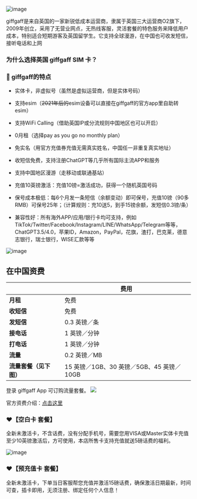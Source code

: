 ![image](https://statics.884885.xyz/ggimg/1.png)

   giffgaff是来自英国的一家新锐低成本运营商，隶属于英国三大运营商O2旗下，2009年创立，采用了无营业网点，无热线客服，灵活套餐的特色服务来降低用户成本，特别适合短期游客及英国留学生。它支持全球漫游，在中国也可收发短信，接听电话和上网

### 为什么选择英国 giffgaff SIM 卡？

### 👋 giffgaff的特点

- 实体卡，非虚拟号（虽然是虚拟运营商，但是实体号码）
- 支持esim（~~2021年后的~~esim设备可以直接在giffgaff的官方app里自助转esim）
- 支持WiFi Calling（借助英国IP或分流规则中国地区也可以开启）
- 0月租（选择pay as you go no monthly plan）
- 免实名（用官方充值券充值无需真实姓名，中国任一非重复真实地址）
- 收短信免费，支持注册ChatGPT等几乎所有国际主流APP和服务
- 支持中国地区漫游（走移动或联通基站）
- 充值10英镑激活：充值10镑=激活成功，获得一个随机英国号码
- 保号成本极低：每6个月发一条短信（余额变动）即可保号，充值10镑（90多RMB）可保号25年；（计算规则：充10送5，到手15镑余额，发短信0.3镑/条）

- 兼容性好：所有海外APP/应用/银行卡均可支持，例如TikTok/Twitter/Facebook/Instagram/LINE/WhatsApp/Telegram等等，ChatGPT3.5/4.0，苹果ID，Amazon，PayPal，花旗，渣打，巴克莱，德意志银行，瑞士银行，WISE汇款等等

![image](https://statics.884885.xyz/ggimg/2.png)

## 在中国资费

|  |  费用 |
|  ----  | ----  |
| **月租**  |  免费 |
|  **收短信**  | 免费 |
|  **发短信**       |   0.3 英镑／条 |
|  **接电话**       |   1 英镑／分钟 |
|  **打电话**       |   1 英镑／分钟 |
| **流量**    | 0.2 英镑／MB   |
|**流量套餐（见下图）** | 15 英镑／1GB、30 英镑／5GB、45 英镑／10GB  |

登录 giffgaff App 可订购流量套餐。
![](https://i.imgur.com/cvQXm1p.jpeg)

官方资费介绍：[点击这里](https://www.giffgaff.com/roaming-charges)


### ❤️【空白卡 套餐】

全新未激活卡，不含话费，没有分配手机号，需要您用VISA或Master实体卡充值至少10英镑激活后，方可使用，本店所售卡支持充值就送5磅话费的福利。

![image](https://statics.884885.xyz/ggimg/3.png)

### ❤️【预充值卡 套餐】

全新未激活卡，下单当日客服帮您充值并激活15磅话费，确保激活日期最新，时间可查，插卡即用，无须注册、绑定任何个人信息！
 